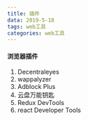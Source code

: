```yaml
---
title: 插件
data: 2019-5-18
tags: web工具
categories: web工具
---
```


#### 浏览器插件

1. Decentraleyes
1. wappalyzer
1. Adblock Plus
1. 云盘万能钥匙
1. Redux DevTools
1. react Developer Tools